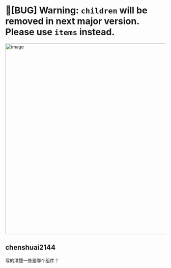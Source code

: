 # 🐛[BUG] Warning: `children` will be removed in next major version. Please use `items` instead.

<img width="599" alt="image" src="https://github.com/ant-design/pro-components/assets/30397655/7d6a2bf6-c005-433f-9c99-c8ad3eaaade2">

## chenshuai2144

写的清楚一些是哪个组件？
